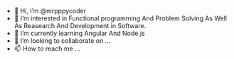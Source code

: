 - 👋 Hi, I’m @mrpppycoder
- 👀 I’m interested in Functional programming And Problem Solving As Well As Reasearch And Development in Software.
- 🌱 I’m currently learning Angular And Node.js
- 💞️ I’m looking to collaborate on ...
- 📫 How to reach me ...

<!---
mrpppycoder/mrpppycoder is a ✨ special ✨ repository because its `README.md` (this file) appears on your GitHub profile.
You can click the Preview link to take a look at your changes.
--->
